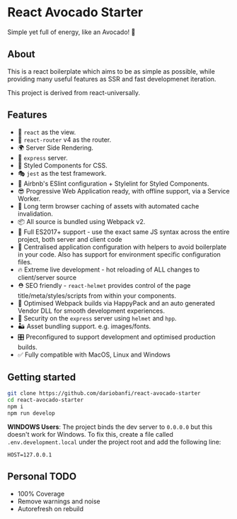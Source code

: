 # React Avocado Starter

Simple yet full of energy, like an Avocado! 🥑

## About

This is a react boilerplate which aims to be as simple as possible, while providing many useful features as SSR and fast developmenet iteration. 

This project is derived from react-universally.

## Features

  - 👀 `react` as the view.
  - 🔀 `react-router` v4 as the router.
  - 🌍 Server Side Rendering.
  - 🚄 `express` server.
  - 💅 Styled Components for CSS.
  - 🎭 `jest` as the test framework.
  - 💄 Airbnb's ESlint configuration + Stylelint for Styled Components.
  - 😎 Progressive Web Application ready, with offline support, via a Service Worker.
  - 🐘 Long term browser caching of assets with automated cache invalidation.
  - 📦 All source is bundled using Webpack v2.
  - 🚀 Full ES2017+ support - use the exact same JS syntax across the entire project, both server and client code
  - 🔧 Centralised application configuration with helpers to avoid boilerplate in your code. Also has support for environment specific configuration files.
  - 🔥 Extreme live development - hot reloading of ALL changes to client/server source
  - ⛑ SEO friendly - `react-helmet` provides control of the page title/meta/styles/scripts from within your components.
  - 🤖 Optimised Webpack builds via HappyPack and an auto generated Vendor DLL for smooth development experiences.
  - 👮 Security on the `express` server using `helmet` and `hpp`.
  - 🏜 Asset bundling support. e.g. images/fonts.
  - 🎛 Preconfigured to support development and optimised production builds.
  - ✅ Fully compatible with MacOS, Linux and Windows


## Getting started

```bash
git clone https://github.com/dariobanfi/react-avocado-starter 
cd react-avocado-starter
npm i
npm run develop
```

**WINDOWS Users**: The project binds the dev server to `0.0.0.0` but this doesn't work for Windows.
To fix this, create a file called `.env.development.local` under the project root and add the following line:

`HOST=127.0.0.1`

## Personal TODO

- 100% Coverage
- Remove warnings and noise
- Autorefresh on rebuild
